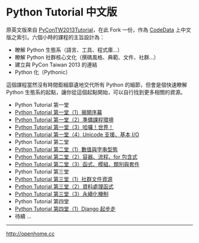 Python Tutorial 中文版
======================

原英文版來自 [PyConTW2013Tutorial](http://justinsdk.github.io/PyConTW2013Tutorial/)，在此 Fork 一份，作為 [CodeData](http://www.codedata.com.tw) 上中文版之索引。六個小時的課程的主旨設計為：

- 瞭解 Python 生態系（語言、工具、程式庫…）
- 瞭解 Python 社群核心文化（撰碼風格、典範、文件、社群…）
- 建立與 PyCon Taiwan 2013 的連結
- Python 化（Pythonic）

這個課程當然沒有時間鉅細靡遺地交代所有 Python 的細節，但會是個快速瞭解 Python 生態系的起點，讓你從這個起點開始，可以自行找到更多相關的資源。


- Python Tutorial 第一堂
 - [Python Tutorial 第一堂（1）揭開序幕](http://www.codedata.com.tw/python/python-tutorial-the-1st-class-1-preface/)
 - [Python Tutorial 第一堂（2）準備課程環境](http://www.codedata.com.tw/python/python-tutorial-the-1st-class-2-preparing-course-environment/)
 - [Python Tutorial 第一堂（3）哈囉！世界！](http://www.codedata.com.tw/python/python-tutorial-the-1st-class-3-hello-world-traditional-chinese-edition/)
 - [Python Tutorial 第一堂（4）Unicode 支援、基本 I/O](http://www.codedata.com.tw/python/python-tutorial-the-1st-class-4-unicode-support-basic-input-output/)
- Python Tutorial 第二堂
 - [Python Tutorial 第二堂（1）數值與字串型態](http://www.codedata.com.tw/python/python-tutorial-the-2nd-class-1-numeric-types-and-string/)
 - [Python Tutorial 第二堂（2）容器、流程、for 包含式](http://www.codedata.com.tw/python/python-tutorial-the-2nd-class-2-container-flow-for-comprehension/)
 - [Python Tutorial 第二堂（3）函式、模組、類別與套件](http://www.codedata.com.tw/python/python-tutorial-the-2nd-class-3-function-module-class-package/)
- Python Tutorial 第三堂
 - [Python Tutorial 第三堂（1）社群文件資源](http://www.codedata.com.tw/python/python-tutorial-the-3rd-class-1-community-documentation/)
 - [Python Tutorial 第三堂（2）資料處理函式](http://www.codedata.com.tw/python/python-tutorial-the-3rd-class-2-data-management-functions/)
 - [Python Tutorial 第三堂（3）永續化機制](http://www.codedata.com.tw/python/python-tutorial-the-3rd-class-3-persistence/)
- Python Tutorial 第四堂
 - [Python Tutorial 第四堂（1）Django 起步走](http://www.codedata.com.tw/python/python-tutorial-the-4th-class-1-django-getting-started/)
 - 待續 ...

***

http://openhome.cc
